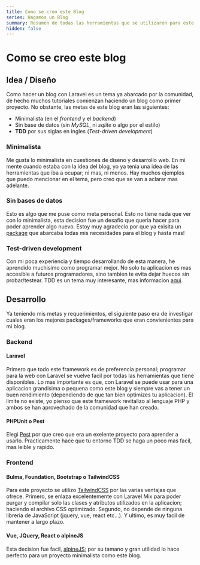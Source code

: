 ```yaml
---
title: Como se creo este Blog
series: Hagamos un Blog
summary: Resumen de todas las herramientas que se utilizaron para este blog.
hidden: false
---
```

# Como se creo este blog
## Idea / Diseño
Como hacer un blog con Laravel es un tema ya abarcado por la comunidad, de hecho muchos tutoriales comienzan haciendo un blog como primer proyecto. No obstante, las metas de este blog eran las siguientes:

- Minimalista (en el *frontend* y el *backend*)
- Sin base de datos (sin *MySQL*, ni *sqlite* o algo por el estilo)
- **TDD** por sus siglas en ingles (*Test-driven development*)

### Minimalista
Me gusta lo minimalista en cuestiones de diseno y desarrollo web. En mi mente cuando estaba con la idea del blog, yo ya tenia una idea de las herramientas que iba a ocupar; ni mas, ni menos. Hay muchos ejemplos que puedo mencionar en el tema, pero creo que se van a aclarar mas adelante.

### Sin bases de datos
Esto es algo que me puse como meta personal. Esto no tiene nada que ver con lo minimalista, esta decision fue un desafio que queria hacer para poder aprender algo nuevo. Estoy muy agradecio por que ya exisita un [package](https://github.com/spatie/sheets) que abarcaba todas mis necesidades para el blog y hasta mas!

### Test-driven development
Con mi poca experiencia y tiempo desarrollando de esta manera, he aprendido muchisimo como programar mejor. No solo tu aplicacion es mas accesible a futuros programadores, sino tambien te evita dejar huecos sin probar/testear. TDD es un tema muy interesante, mas informacion [aqui](https://www.ionos.es/digitalguide/paginas-web/desarrollo-web/que-es-el-test-driven-development/).

## Desarrollo
Ya teniendo mis metas y requerimientos, el siguiente paso era de investigar cuales eran los mejores packages/frameworks que eran convienientes para mi blog.

### Backend
#### Laravel
Primero que todo este framework es de preferencia personal; programar para la web con Laravel se vuelve facil por todas las herramientas que tiene disponibles. Lo mas importante es que, con Laravel se puede usar para una aplicacion grandisima o pequena como este blog y siempre vas a tener un buen rendimiento (dependiendo de que tan bien optimizes tu aplicacion). El limite no existe, yo pienso que este framework revitalizo al lenguaje PHP y ambos se han aprovechado de la comunidad que han creado.

#### PHPUnit o Pest
Elegi [Pest](https://pestphp.com/docs/plugins/laravel/) por que creo que era un exelente proyecto para aprender a usarlo. Practicamente hace que tu entorno TDD se haga un poco mas facil, mas leible y rapido.

### Frontend
#### Bulma, Foundation, Bootstrap o TailwindCSS
Para este proyecto se utilizo [TailwindCSS](https://tailwindcss.com) por las varias ventajas que ofrece. Primero, se enlaza excelentemente con Laravel Mix para poder purgar y compilar solo las clases y atributos utilizados en la aplicacion; haciendo el archivo CSS optimizado. Segundo, no depende de ninguna libreria de JavaScript (jquery, vue, react etc...). Y ultimo, es muy facil de mantener a largo plazo.
#### Vue, JQuery, React o alpineJS
Esta decision fue facil, [alpineJS](https://alpinejs.dev/); por su tamano y gran utilidad lo hace perfecto para un proyecto minimalista como este blog.
